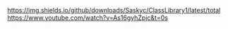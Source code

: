 https://img.shields.io/github/downloads/Saskyc/ClassLibrary1/latest/total
https://www.youtube.com/watch?v=As16gyhZpjc&t=0s
